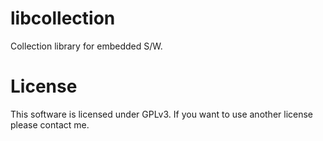 # libcollection
Collection library for embedded S/W.

# License
This software is licensed under GPLv3. If you want to use another license please contact me.

